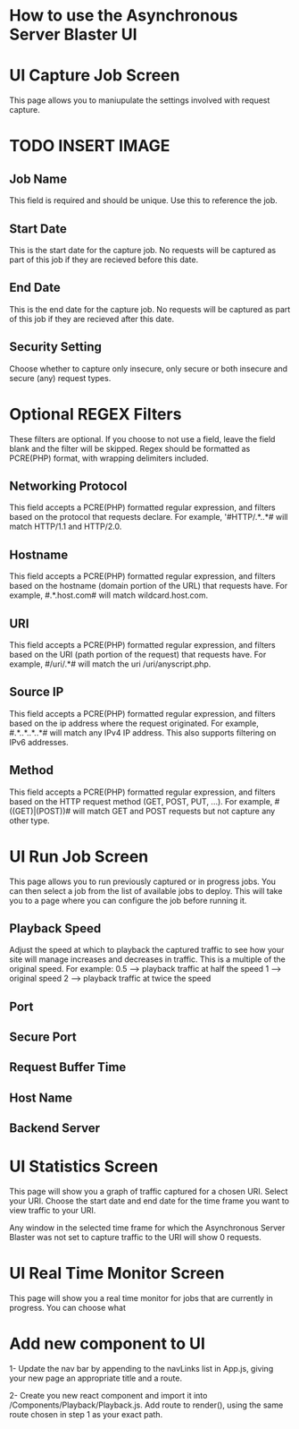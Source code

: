 # How to use the Asynchronous Server Blaster UI


# UI Capture Job Screen

This page allows you to maniupulate the settings involved with request capture.

# TODO INSERT IMAGE

## Job Name
This field is required and should be unique. Use this to reference the job.

## Start Date
This is the start date for the capture job. No requests will be captured as part of this job if they are recieved before this date.

## End Date
This is the end date for the capture job. No requests will be captured as part of this job if they are recieved after this date.

## Security Setting
Choose whether to capture only insecure, only secure or both insecure and secure (any) request types.

# Optional REGEX Filters
These filters are optional. If you choose to not use a field, leave the field blank and the filter will be skipped. Regex should be formatted as PCRE(PHP) format, with wrapping delimiters included.

## Networking Protocol
This field accepts a PCRE(PHP) formatted regular expression, and filters based on the protocol that requests declare. For example, '#HTTP\/.\*\..\*# will match HTTP/1.1 and HTTP/2.0.

## Hostname
This field accepts a PCRE(PHP) formatted regular expression, and filters based on the hostname (domain portion of the URL) that requests have. For example, #.\*\.host\.com# will match wildcard.host.com.

## URI
This field accepts a PCRE(PHP) formatted regular expression, and filters based on the URI (path portion of the request) that requests have. For example, #\/uri\/.*# will match the uri /uri/anyscript.php.

## Source IP
This field accepts a PCRE(PHP) formatted regular expression, and filters based on the ip address where the request originated. For example, #.\*\..\*\..\*\..\*# will match any IPv4 IP address. This also supports filtering on IPv6 addresses.

## Method
This field accepts a PCRE(PHP) formatted regular expression, and filters based on the HTTP request method (GET, POST, PUT, ...). For example, #((GET)|(POST))# will match GET and POST requests but not capture any other type.


# UI Run Job Screen

This page allows you to run previously captured or in progress jobs. You can then select a job from the list of available jobs to deploy. This will take you to a page where you can configure the job before running it.

## Playback Speed
Adjust the speed at which to playback the captured traffic to see how your site will manage increases and decreases in traffic. This is a multiple of the original speed. For example:
    0.5 --> playback traffic at half the speed
    1 --> original speed
    2 --> playback traffic at twice the speed

## Port


## Secure Port


## Request Buffer Time


## Host Name


## Backend Server
        



# UI Statistics Screen

This page will show you a graph of traffic captured for a chosen URI. Select your URI. Choose the start date and end date for the time frame you want to view traffic to your URI. 

Any window in the selected time frame for which the Asynchronous Server Blaster was not set to capture traffic to the URI will show 0 requests.


# UI Real Time Monitor Screen

This page will show you a real time monitor for jobs that are currently in progress. You can choose what 


# Add new component to UI

1- Update the nav bar by appending to the navLinks list in App.js, giving your new page an appropriate title and a route. 

2- Create you new react component and import it into /Components/Playback/Playback.js.
   Add route to render(), using the same route chosen in step 1 as your
   exact path.
   